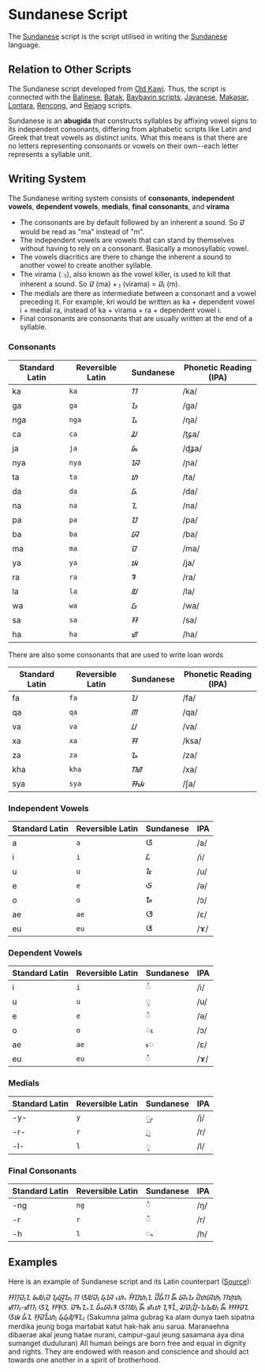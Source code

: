 # Sundanese Script

The [Sundanese](https://en.wikipedia.org/wiki/Sundanese_script) script is the script utilised in writing the [Sundanese](https://en.wikipedia.org/wiki/Sundanese_language "Sundanese language") language.

## Relation to Other Scripts

The Sundanese script developed from [Old Kawi](https://en.wikipedia.org/wiki/Old_Kawi "Old Kawi"). Thus, the script is connected with the [Balinese](https://en.wikipedia.org/wiki/Balinese_alphabet "Balinese alphabet"), [Batak](https://en.wikipedia.org/wiki/Batak_script "Batak script"), [Baybayin scripts](https://en.wikipedia.org/wiki/Baybayin "Baybayin"), [Javanese](https://en.wikipedia.org/wiki/Javanese_script "Javanese script"), [Makasar](https://en.wikipedia.org/wiki/Makasar_script "Makasar script"), [Lontara](https://en.wikipedia.org/wiki/Lontara_script "Lontara script"), [Rencong](https://en.wikipedia.org/wiki/Rencong_script "Rencong script"), and [Rejang](https://en.wikipedia.org/wiki/Rejang_script "Rejang script") scripts.

Sundanese is an **abugida** that constructs syllables by affixing vowel signs to its independent consonants, differing from alphabetic scripts like Latin and Greek that treat vowels as distinct units. What this means is that there are no letters representing consonants or vowels on their own--each letter represents a syllable unit. 


## Writing System
The Sundanese writing system consists of **consonants**, **independent vowels**, **dependent vowels**, **medials**, **final consonants**, and **virama**

* The consonants are by default followed by an inherent a sound. So ᮙ would be read as "ma" instead of "m".
* The independent vowels are vowels that can stand by themselves without having to rely on a consonant. Basically a monosyllabic vowel.
* The vowels diacritics are there to change the inherent a sound to another vowel to create another syllable.
* The virama (᮪), also known as the vowel killer, is used to kill that inherent a sound. So ᮙ (ma) + ᮪ (virama) =  ᮙ᮪ (m).
* The medials are there as intermediate between a consonant and a vowel preceding it. For example, kri would be written as ka + dependent vowel i + medial ra, instead of ka + virama + ra + dependent vowel i.
* Final consonants are consonants that are usually written at the end of a syllable.


### Consonants

| Standard Latin | Reversible Latin    | Sundanese | Phonetic Reading (IPA) |
| ------- | ------- | ------- | --- |
| ka  | `ka` |   ᮊ      | /ka/ |
| ga  | `ga`      | ᮌ      | /ɡa/ |
| nga | `nga`     | ᮍ      | /ŋa/|
| ca | `ca`     | ᮎ      | /t͜ɕa/|
| ja | `ja`      | ᮏ      | /d͜ʑa/|
| nya | `nya`      | ᮑ      | /ɲa/|
| ta | `ta`      | ᮒ      | /ta/|
| da | `da`      | ᮓ      | /da/|
| na | `na`      | ᮔ      | /na/|
| pa | `pa`      | ᮕ      | /pa/|
| ba | `ba`      | ᮘ      | /ba/|
| ma | `ma`      | ᮙ      | /ma/|
| ya | `ya`      | ᮚ      | /ja/|
| ra | `ra`      | ᮛ      | /ra/|
| la | `la`      | ᮜ      | /la/|
| wa | `wa`      | ᮝ      | /wa/|
| sa | `sa`      | ᮞ      | /sa/|
| ha | `ha`      | ᮠ      | /ha/|

There are also some consonants that are used to write loan words

| Standard Latin | Reversible Latin    | Sundanese | Phonetic Reading (IPA) |
| ------- | ------- | ------- | --- |
| fa  | `fa` |   ᮖ      | /fa/ |
| qa  | `qa`      | ᮋ      | /qa/ |
| va | `va`     | ᮗ      | /va/|
| xa | `xa`     | ᮟ      | /ksa/|
| za | `za`      | ᮐ      | /za/|
| kha | `kha`      | ᮮ      | /xa/|
| sya | `sya`      | ᮯ      | /ʃa/|

### Independent Vowels

| Standard Latin | Reversible Latin | Sundanese | IPA |
| ------- | ------- | ------- | --- |
| a       | `a`       |ᮃ      | /a/ |
| i       | `i`       |ᮄ      | /i/ |
| u        | `u`       |ᮅ      | /u/ |
| e       | `e`      |ᮈ      | /ə/|
| o        | `o`       |ᮇ      | /ɔ/ |
| ae        | `ae`       |ᮆ      | /ɛ/ |
| eu        | `eu`       |ᮉ      | /ɤ/ |

### Dependent Vowels

| Standard Latin | Reversible Latin | Sundanese | IPA |
| ------- | ------- | ------- | --- |
| i       | `i`       | ᮤ      | /i/ |
| u        | `u`       | ᮥ      | /u/ |
| e       | `e`      | ᮨ      | /ə/|
| o        | `o`       | ᮧ      | /ɔ/ |
| ae        | `ae`       | ᮦ      | /ɛ/ |
| eu        | `eu`       | ᮩ      | /ɤ/ |

### Medials
| Standard Latin | Reversible Latin | Sundanese | IPA |
| ------- | ------- | ------- | --- |
| -y-       | `y`       | ᮡ      | /j/ |
| -r-        | `r`       | ᮢ      | /r/ |
| -l-       | `l`      | ᮣ      | /l/|

### Final Consonants
| Standard Latin | Reversible Latin | Sundanese | IPA |
| ------- | ------- | ------- | --- |
| -ng       | `ng`       | ᮀ      | /ŋ/ |
| -r        | `r`       | ᮁ      | /r/ |
| -h       | `l`      | ᮂ      | /h/|

## Examples

Here is an example of Sundanese script and its Latin counterpart ([Source](https://en.wikipedia.org/wiki/Sundanese_script#Samples)):

ᮞᮊᮥᮙ᮪ᮔ ᮏᮜ᮪ᮙ ᮌᮥᮘᮢᮌ᮪ ᮊ ᮃᮜᮙ᮪ ᮓᮥᮑ ᮒᮦᮂ ᮞᮤᮕᮒ᮪ᮔ ᮙᮨᮁᮓᮤᮊ ᮏᮩᮀ ᮘᮧᮌ ᮙᮁᮒᮘᮒ᮪ ᮊᮒᮥᮒ᮪ ᮠᮊ᮪-ᮠᮊ᮪ ᮃᮔᮥ ᮞᮛᮥᮃ. ᮙᮛᮔᮦᮂᮔ ᮓᮤᮘᮦᮛᮦ ᮃᮊᮜ᮪ ᮏᮩᮀ ᮠᮒᮦ ᮔᮥᮛᮔᮤ, ᮎᮙ᮪ᮕᮥᮁ-ᮌᮅᮜ᮪ ᮏᮩᮀ ᮞᮞᮙᮔ ᮃᮚ ᮓᮤᮔ ᮞᮥᮙᮍᮨᮒ᮪ ᮓᮥᮓᮥᮜᮥᮛᮔ᮪
(Sakumna jalma gubrag ka alam dunya taeh sipatna merdika jeung boga martabat katut hak-hak anu sarua. Maranaehna dibaerae akal jeung hatae nurani, campur-gaul jeung sasamana aya dina sumanget duduluran)
All human beings are born free and equal in dignity and rights. They are endowed with reason and conscience and should act towards one another in a spirit of brotherhood.
